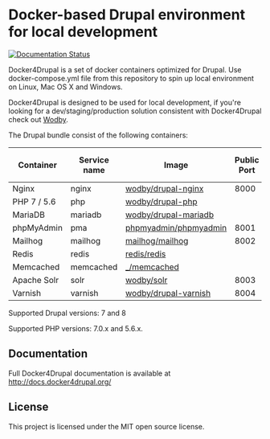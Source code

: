 # Docker-based Drupal environment for local development

[![Documentation Status](https://readthedocs.org/projects/docker4drupal/badge/?version=latest)](http://docs.docker4drupal.org)

Docker4Drupal is a set of docker containers optimized for Drupal. Use docker-compose.yml file from this repository to spin up local environment on Linux, Mac OS X and Windows.

Docker4Drupal is designed to be used for local development, if you're looking for a dev/staging/production solution consistent with Docker4Drupal check out [Wodby](https://wodby.com). 

The Drupal bundle consist of the following containers:

| Container | Service name | Image | Public Port | Enabled by default |
| --------- | ------------ | ----- | ----------- | ------------------ |
| Nginx | nginx | [wodby/drupal-nginx](https://hub.docker.com/r/wodby/drupal-nginx/) | 8000 | ✓ |
| PHP 7 / 5.6 | php | [wodby/drupal-php](https://hub.docker.com/r/wodby/drupal-php/) |  | ✓ |
| MariaDB | mariadb | [wodby/drupal-mariadb](https://hub.docker.com/r/wodby/drupal-mariadb/) | | ✓ |
| phpMyAdmin | pma | [phpmyadmin/phpmyadmin](https://hub.docker.com/r/phpmyadmin/phpmyadmin) | 8001 | ✓ |
| Mailhog | mailhog | [mailhog/mailhog](https://hub.docker.com/r/mailhog/mailhog) | 8002 | ✓ |
| Redis | redis | [redis/redis](https://hub.docker.com/_/redis) |||
| Memcached | memcached | [_/memcached](https://hub.docker.com/_/memcached/) |||
| Apache Solr | solr | [wodby/solr](https://hub.docker.com/r/wodby/solr) | 8003 ||
| Varnish | varnish | [wodby/drupal-varnish](https://hub.docker.com/r/wodby/drupal-varnish) | 8004 ||

Supported Drupal versions: 7 and 8

Supported PHP versions: 7.0.x and 5.6.x.

## Documentation

Full Docker4Drupal documentation is available at http://docs.docker4drupal.org/

## License

This project is licensed under the MIT open source license.
